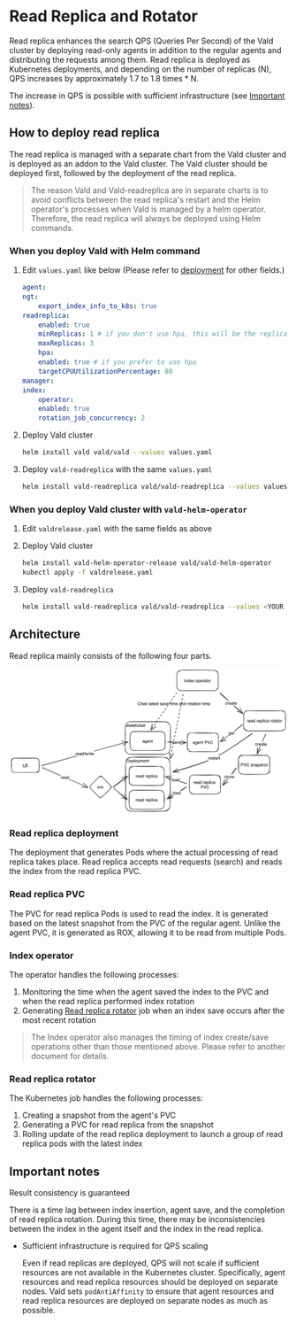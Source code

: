 # Read Replica and Rotator

Read replica enhances the search QPS (Queries Per Second) of the Vald cluster by deploying read-only agents in addition to the regular agents and distributing the requests among them. Read replica is deployed as Kubernetes deployments, and depending on the number of replicas (N), QPS increases by approximately 1.7 to 1.8 times \* N.

<div class="notice">
The increase in QPS is possible with sufficient infrastructure (see <a href="#important-notes">Important notes</a>).
</div>

## How to deploy read replica

The read replica is managed with a separate chart from the Vald cluster and is deployed as an addon to the Vald cluster. The Vald cluster should be deployed first, followed by the deployment of the read replica.

> The reason Vald and Vald-readreplica are in separate charts is to avoid conflicts between the read replica's restart and the Helm operator's processes when Vald is managed by a helm operator. Therefore, the read replica will always be deployed using Helm commands.

### When you deploy Vald with Helm command

1. Edit `values.yaml` like below (Please refer to [deployment](../deployment) for other fields.)

   ```yaml
   agent:
   ngt:
       export_index_info_to_k8s: true
   readreplica:
       enabled: true
       minReplicas: 1 # if you don't use hpa, this will be the replicas of the Deployment
       maxReplicas: 3
       hpa:
       enabled: true # if you prefer to use hpa
       targetCPUUtilizationPercentage: 80
   manager:
   index:
       operator:
       enabled: true
       rotation_job_concurrency: 2
   ```

1. Deploy Vald cluster

   ```bash
   helm install vald vald/vald --values values.yaml
   ```

1. Deploy `vald-readreplica` with the same `values.yaml`

   ```bash
   helm install vald-readreplica vald/vald-readreplica --values values.yaml
   ```

### When you deploy Vald cluster with `vald-helm-operator`

1. Edit `valdrelease.yaml` with the same fields as above

1. Deploy Vald cluster

   ```bash
   helm install vald-helm-operator-release vald/vald-helm-operator
   kubectl apply -f valdrelease.yaml
   ```

1. Deploy `vald-readreplica`

   ```bash
   helm install vald-readreplica vald/vald-readreplica --values <YOUR VALUES YAML FILE PATH>
   ```

## Architecture

Read replica mainly consists of the following four parts.

<img src="../../assets/docs/guides/read-replica-and-rotator/architecture.png" alt="Read Replica Architecture" />

### Read replica deployment

The deployment that generates Pods where the actual processing of read replica takes place. Read replica accepts read requests (search) and reads the index from the read replica PVC.

### Read replica PVC

The PVC for read replica Pods is used to read the index. It is generated based on the latest snapshot from the PVC of the regular agent. Unlike the agent PVC, it is generated as ROX, allowing it to be read from multiple Pods.

### Index operator

The operator handles the following processes:

1. Monitoring the time when the agent saved the index to the PVC and when the read replica performed index rotation
1. Generating [Read replica rotator](#read-replica-rotator) job when an index save occurs after the most recent rotation

> The Index operator also manages the timing of index create/save operations other than those mentioned above. Please refer to another document for details.

### Read replica rotator

The Kubernetes job handles the following processes:

1. Creating a snapshot from the agent's PVC
1. Generating a PVC for read replica from the snapshot
1. Rolling update of the read replica deployment to launch a group of read replica pods with the latest index

## Important notes

Result consistency is guaranteed

There is a time lag between index insertion, agent save, and the completion of read replica rotation. During this time, there may be inconsistencies between the index in the agent itself and the index in the read replica.

- Sufficient infrastructure is required for QPS scaling

  Even if read replicas are deployed, QPS will not scale if sufficient resources are not available in the Kubernetes cluster. Specifically, agent resources and read replica resources should be deployed on separate nodes. Vald sets `podAntiAffinity` to ensure that agent resources and read replica resources are deployed on separate nodes as much as possible.
